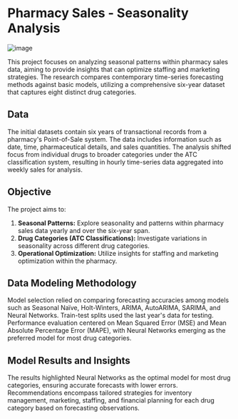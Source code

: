 # Pharmacy Sales - Seasonality Analysis

![image](https://github.com/poojagotur/Pharmary-Sales-Seasonality-Analysis/assets/138715091/f760a83f-631e-4fbb-ac7a-a9f2c7eb7875)

This project focuses on analyzing seasonal patterns within pharmacy sales data, aiming to provide insights that can optimize staffing and marketing strategies. The research compares contemporary time-series forecasting methods against basic models, utilizing a comprehensive six-year dataset that captures eight distinct drug categories.

## Data

The initial datasets contain six years of transactional records from a pharmacy's Point-of-Sale system. The data includes information such as date, time, pharmaceutical details, and sales quantities. The analysis shifted focus from individual drugs to broader categories under the ATC classification system, resulting in hourly time-series data aggregated into weekly sales for analysis.

## Objective

The project aims to:

1. **Seasonal Patterns:** Explore seasonality and patterns within pharmacy sales data yearly and over the six-year span.
2. **Drug Categories (ATC Classifications):** Investigate variations in seasonality across different drug categories.
3. **Operational Optimization:** Utilize insights for staffing and marketing optimization within the pharmacy.

## Data Modeling Methodology

Model selection relied on comparing forecasting accuracies among models such as Seasonal Naïve, Holt-Winters, ARIMA, AutoARIMA, SARIMA, and Neural Networks. Train-test splits used the last year's data for testing. Performance evaluation centered on Mean Squared Error (MSE) and Mean Absolute Percentage Error (MAPE), with Neural Networks emerging as the preferred model for most drug categories.

## Model Results and Insights

The results highlighted Neural Networks as the optimal model for most drug categories, ensuring accurate forecasts with lower errors. Recommendations encompass tailored strategies for inventory management, marketing, staffing, and financial planning for each drug category based on forecasting observations.


